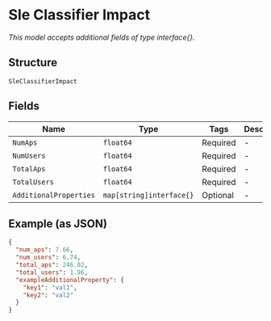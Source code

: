 
# Sle Classifier Impact

*This model accepts additional fields of type interface{}.*

## Structure

`SleClassifierImpact`

## Fields

| Name | Type | Tags | Description |
|  --- | --- | --- | --- |
| `NumAps` | `float64` | Required | - |
| `NumUsers` | `float64` | Required | - |
| `TotalAps` | `float64` | Required | - |
| `TotalUsers` | `float64` | Required | - |
| `AdditionalProperties` | `map[string]interface{}` | Optional | - |

## Example (as JSON)

```json
{
  "num_aps": 7.66,
  "num_users": 6.74,
  "total_aps": 246.02,
  "total_users": 1.96,
  "exampleAdditionalProperty": {
    "key1": "val1",
    "key2": "val2"
  }
}
```


